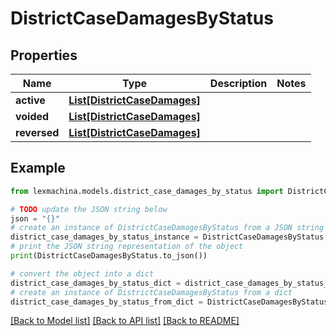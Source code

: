 # DistrictCaseDamagesByStatus


## Properties

Name | Type | Description | Notes
------------ | ------------- | ------------- | -------------
**active** | [**List[DistrictCaseDamages]**](DistrictCaseDamages.md) |  | 
**voided** | [**List[DistrictCaseDamages]**](DistrictCaseDamages.md) |  | 
**reversed** | [**List[DistrictCaseDamages]**](DistrictCaseDamages.md) |  | 

## Example

```python
from lexmachina.models.district_case_damages_by_status import DistrictCaseDamagesByStatus

# TODO update the JSON string below
json = "{}"
# create an instance of DistrictCaseDamagesByStatus from a JSON string
district_case_damages_by_status_instance = DistrictCaseDamagesByStatus.from_json(json)
# print the JSON string representation of the object
print(DistrictCaseDamagesByStatus.to_json())

# convert the object into a dict
district_case_damages_by_status_dict = district_case_damages_by_status_instance.to_dict()
# create an instance of DistrictCaseDamagesByStatus from a dict
district_case_damages_by_status_from_dict = DistrictCaseDamagesByStatus.from_dict(district_case_damages_by_status_dict)
```
[[Back to Model list]](../README.md#documentation-for-models) [[Back to API list]](../README.md#documentation-for-api-endpoints) [[Back to README]](../README.md)


